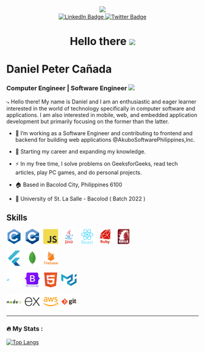 <div id="header" align="center">

  
  <img src="https://media.giphy.com/media/M9gbBd9nbDrOTu1Mqx/giphy.gif" width="100"/>
  
  <div id="badges">
    <a href="https://www.linkedin.com/in/danielpca%C3%B1ada/">
      <img src="https://img.shields.io/badge/LinkedIn-blue?style=for-the-badge&logo=linkedin&logoColor=white" alt="LinkedIn Badge"/>
    <a href="https://danielcanada.github.io/my-portfolio-website/">
      <img src="https://img.shields.io/badge/Portfolio-cyan?style=for-the-badge&logo=react&logoColor=black" alt="Twitter Badge"/>
    </a>
  </div>
  
  <h1> Hello there <img src="https://media.giphy.com/media/hvRJCLFzcasrR4ia7z/giphy.gif" width="30px"/> </h1>
</div>


# Daniel Peter Cañada 
### Computer Engineer | Software Engineer <img src="https://media.giphy.com/media/WUlplcMpOCEmTGBtBW/giphy.gif" width="30">


⤷ Hello there! My name is Daniel and I am an enthusiastic and eager learner interested in the world of technology specifically in computer software and applications. I am also interested in mobile, web, and embedded application development but primarily focusing on the former than the latter. 

- :telescope: I’m working as a Software Engineer and contributing to frontend and backend for building web applications @AkuboSoftwarePhilippines,Inc.

- :seedling: Starting my career and expanding my knowledge.

- :zap: In my free time, I solve problems on GeeksforGeeks, read tech articles, play PC games, and do personal projects.

- :house: Based in Bacolod City, Philippines 6100

- :school: University of St. La Salle - Bacolod ( Batch 2022 )


 ## Skills
 
<div>
  <img src="https://github.com/devicons/devicon/blob/master/icons/c/c-original.svg" title="C" alt="C" width="40" height="40"/>&nbsp;
  <img src="https://github.com/devicons/devicon/blob/master/icons/cplusplus/cplusplus-original.svg" title="C++" alt="C++" width="40" height="40"/>&nbsp;
  <img src="https://github.com/devicons/devicon/blob/master/icons/javascript/javascript-original.svg" title="JavaScript" alt="JavaScript" width="40" height="40"/>&nbsp;
  <img src="https://github.com/devicons/devicon/blob/master/icons/java/java-original-wordmark.svg" title="Java" alt="Java" width="40" height="40"/>&nbsp;
  <img src="https://github.com/devicons/devicon/blob/master/icons/react/react-original-wordmark.svg" title="React" alt="React" width="40" height="40"/>&nbsp;
  <img src="https://github.com/devicons/devicon/blob/master/icons/ruby/ruby-plain-wordmark.svg" title="Ruby" alt="Ruby" width="40" height="40"/>&nbsp;
  <img src="https://github.com/devicons/devicon/blob/master/icons/rails/rails-original-wordmark.svg" title="Rails" alt="Rails" width="40" height="40"/>&nbsp;

  <img src="https://github.com/devicons/devicon/blob/master/icons/flutter/flutter-original.svg" title="Flutter" alt="Flutter" width="40" height="40"/>&nbsp;
  <img src="https://github.com/devicons/devicon/blob/master/icons/mongodb/mongodb-original.svg" title="mongodb" alt="mongodb" width="40" height="40"/>&nbsp;
  <img src="https://github.com/devicons/devicon/blob/master/icons/firebase/firebase-plain-wordmark.svg" title="Firebase" alt="Firebase" width="40" height="40"/>&nbsp;
  
  <img src="https://github.com/devicons/devicon/blob/master/icons/tailwindcss/tailwindcss-original-wordmark.svg" title="tailwindcss" alt="tailwindcss" width="40" height="40"/>&nbsp;
  <img src="https://github.com/devicons/devicon/blob/master/icons/bootstrap/bootstrap-original-wordmark.svg" title="bootstrap" alt="bootstrap" width="40" height="40"/>&nbsp;
  <img src="https://github.com/devicons/devicon/blob/master/icons/html5/html5-original.svg" title="HTML5" alt="HTML" width="40" height="40"/>&nbsp;
    <img src="https://github.com/devicons/devicon/blob/master/icons/materialui/materialui-original.svg" title="Material UI" alt="Material UI" width="40" height="40"/>&nbsp;

  <img src="https://github.com/devicons/devicon/blob/master/icons/nodejs/nodejs-original-wordmark.svg" title="NodeJS" alt="NodeJS" width="40" height="40"/>&nbsp;
  <img src="https://github.com/devicons/devicon/blob/master/icons/express/express-original.svg" title="Express" alt="Express" width="40" height="40"/>&nbsp;
  <img src="https://github.com/devicons/devicon/blob/master/icons/amazonwebservices/amazonwebservices-plain-wordmark.svg" title="AWS" alt="AWS" width="40" height="40"/>&nbsp;
  <img src="https://github.com/devicons/devicon/blob/master/icons/git/git-original-wordmark.svg" title="Git" alt="Git" width="40" height="40"/>&nbsp;

  
</div>

---

### :fire: My Stats :

[![Top Langs](https://github-readme-stats.vercel.app/api/top-langs/?username=DanielCanada&layout=compact&theme=vision-friendly-dark)](https://github.com/DanielCanada/github-readme-stats)


<!--
**DanielCanada/DanielCanada** is a ✨ _special_ ✨ repository because its `README.md` (this file) appears on your GitHub profile.

Here are some ideas to get you started:

- 🔭 I’m currently working on ...
- 🌱 I’m currently learning ...
- 👯 I’m looking to collaborate on ...
- 🤔 I’m looking for help with ...
- 💬 Ask me about ...
- 📫 How to reach me: ...
- 😄 Pronouns: ...
- ⚡ Fun fact: ...
-->
